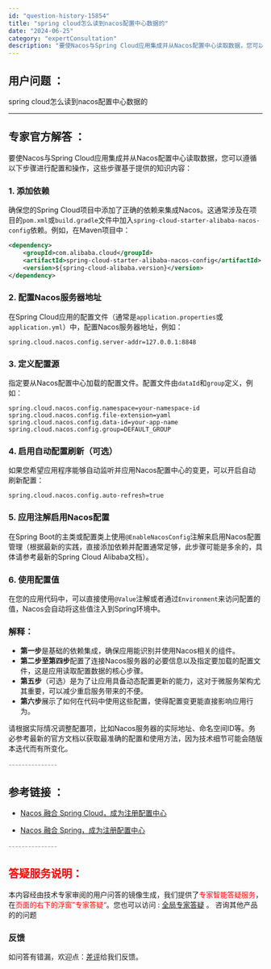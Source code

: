 ```yaml
---
id: "question-history-15854"
title: "spring cloud怎么读到nacos配置中心数据的"
date: "2024-06-25"
category: "expertConsultation"
description: "要使Nacos与Spring Cloud应用集成并从Nacos配置中心读取数据，您可以遵循以下步骤进行配置和操作，这些步骤基于提供的知识内容：### 1. 添加依赖确保您的Spring Cloud项目中添加了正确的依赖来集成Nacos。这通常涉及在项目的`pom.xml`或`build.gradle"
---
```


## 用户问题 ： 
 spring cloud怎么读到nacos配置中心数据的  

---------------
## 专家官方解答 ：

要使Nacos与Spring Cloud应用集成并从Nacos配置中心读取数据，您可以遵循以下步骤进行配置和操作，这些步骤基于提供的知识内容：

### 1. 添加依赖
确保您的Spring Cloud项目中添加了正确的依赖来集成Nacos。这通常涉及在项目的`pom.xml`或`build.gradle`文件中加入`spring-cloud-starter-alibaba-nacos-config`依赖。例如，在Maven项目中：

```xml
<dependency>
    <groupId>com.alibaba.cloud</groupId>
    <artifactId>spring-cloud-starter-alibaba-nacos-config</artifactId>
    <version>${spring-cloud-alibaba.version}</version>
</dependency>
```

### 2. 配置Nacos服务器地址
在Spring Cloud应用的配置文件（通常是`application.properties`或`application.yml`）中，配置Nacos服务器地址，例如：

```properties
spring.cloud.nacos.config.server-addr=127.0.0.1:8848
```

### 3. 定义配置源
指定要从Nacos配置中心加载的配置文件。配置文件由`dataId`和`group`定义，例如：

```properties
spring.cloud.nacos.config.namespace=your-namespace-id
spring.cloud.nacos.config.file-extension=yaml
spring.cloud.nacos.config.data-id=your-app-name
spring.cloud.nacos.config.group=DEFAULT_GROUP
```

### 4. 启用自动配置刷新（可选）
如果您希望应用程序能够自动监听并应用Nacos配置中心的变更，可以开启自动刷新配置：

```properties
spring.cloud.nacos.config.auto-refresh=true
```

### 5. 应用注解启用Nacos配置
在Spring Boot的主类或配置类上使用`@EnableNacosConfig`注解来启用Nacos配置管理（根据最新的实践，直接添加依赖并配置通常足够，此步骤可能是多余的，具体请参考最新的Spring Cloud Alibaba文档）。

### 6. 使用配置值
在您的应用代码中，可以直接使用`@Value`注解或者通过`Environment`来访问配置的值，Nacos会自动将这些值注入到Spring环境中。

### 解释：
- **第一步**是基础的依赖集成，确保应用能识别并使用Nacos相关的组件。
- **第二步至第四步**配置了连接Nacos服务器的必要信息以及指定要加载的配置文件，这是应用读取配置数据的核心步骤。
- **第五步**（可选）是为了让应用具备动态配置更新的能力，这对于微服务架构尤其重要，可以减少重启服务带来的不便。
- **第六步**展示了如何在代码中使用这些配置，使得配置变更能直接影响应用行为。

请根据实际情况调整配置项，比如Nacos服务器的实际地址、命名空间ID等。务必参考最新的官方文档以获取最准确的配置和使用方法，因为技术细节可能会随版本迭代而有所变化。


<font color="#949494">---------------</font> 


## 参考链接 ：

* [Nacos 融合 Spring Cloud，成为注册配置中心](https://nacos.io/docs/latest/ecology/use-nacos-with-spring-cloud)
 
 * [Nacos 融合 Spring，成为注册配置中心](https://nacos.io/docs/latest/ecology/use-nacos-with-spring)


 <font color="#949494">---------------</font> 
 


## <font color="#FF0000">答疑服务说明：</font> 

本内容经由技术专家审阅的用户问答的镜像生成，我们提供了<font color="#FF0000">专家智能答疑服务</font>，在<font color="#FF0000">页面的右下的浮窗”专家答疑“</font>。您也可以访问 : [全局专家答疑](https://answer.opensource.alibaba.com/docs/intro) 。 咨询其他产品的的问题

### 反馈
如问答有错漏，欢迎点：[差评](https://ai.nacos.io/user/feedbackByEnhancerGradePOJOID?enhancerGradePOJOId=15870)给我们反馈。
